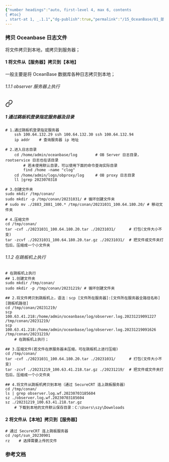 ```yaml
---
{"number headings":"auto, first-level 4, max 6, contents
{ #toc}
, start-at 1, _.1.1","dg-publish":true,"permalink":"/15_OceanBase/01_部署 OceanBase 数据库/部署，管理 OceanBase 数据库/拷贝 Oceanbase 日志文件/","dgPassFrontmatter":true}
---
```



### 拷贝 Oceanbase 日志文件

 将文件拷贝到本地，或拷贝到服务器；
 
#### 1 将文件从【服务器】拷贝到【本地】 
一般主要是将 OceanBase 数据库各种日志拷贝到本地；

###### 1.1.1 observer 服务器上执行

<div class="transclusion internal-embed is-loaded"><a class="markdown-embed-link" href="/15-ocean-base/01-ocean-base/ocean-base/observer/#1" aria-label="Open link"><svg xmlns="http://www.w3.org/2000/svg" width="24" height="24" viewBox="0 0 24 24" fill="none" stroke="currentColor" stroke-width="2" stroke-linecap="round" stroke-linejoin="round" class="svg-icon lucide-link"><path d="M10 13a5 5 0 0 0 7.54.54l3-3a5 5 0 0 0-7.07-7.07l-1.72 1.71"></path><path d="M14 11a5 5 0 0 0-7.54-.54l-3 3a5 5 0 0 0 7.07 7.07l1.71-1.71"></path></svg></a><div class="markdown-embed">



##### 1 通过跳板机登录指定服务器及目录
```shell
# 1.通过跳板机登录指定服务器  
	ssh 100.64.132.29 ssh 100.64.132.30 ssh 100.64.132.94  
	ip addr    # 查询服务器 ip 地址

# 2.进入日志目录
	cd /home/admin/oceanbase/log        # OB Server 日志目录，rootservice 日志也在该目录
		# 若未使用默认目录，可以使用下面的命令查询实际目录  
		find /home -name "clog"
	cd /home/admin/logs/obproxy/log     # OB proxy 日志目录  
	ll |grep 2023070318  
```



</div></div>

```shell
# 3.创建文件夹  
sudo mkdir /tmp/conan/  
sudo mkdir -p /tmp/conan/20231031/ # 循环创建文件夹  
# sudo mv ./2883_2881_100.* /tmp/conan/20231031_100.64.180.20/ # 移动文件夹  
  
# 4.压缩文件  
cd /tmp/conan/  
tar -cvf ./20231031_100.64.180.20.tar ./20231031/      # 打包(文件大小不变)  
tar -zcvf ./20231031_100.64.180.20.tar.gz ./20231031/  # 把文件或文件夹打包后，压缩成一个小文件夹 
```
  
###### 1.1.2 在跳板机上执行
```shell
# 在跳板机上执行  
## 1.创建文件夹  
sudo mkdir /tmp/conan/  
sudo mkdir -p /tmp/conan/20231219/ # 循环创建文件夹  
  
## 2.将文件拷贝到跳板机上，语法：scp [文件所在服务器]:[文件所在服务器全路径名称] [跳板机路径]  
cd /tmp/conan/20231219/  
scp 100.63.41.218:/home/admin/oceanbase/log/observer.log.20231219091227 /tmp/conan/20231219/  
scp 100.63.41.218:/home/admin/oceanbase/log/observer.log.20231219091626 /tmp/conan/20231219/  
	# 在跳板机上执行；  
  
## 3.压缩文件(若文件在原服务器未压缩，可在跳板机上进行压缩)  
cd /tmp/conan/  
tar -cvf ./20231031_100.64.180.20.tar ./20231031/      # 打包(文件大小不变)  
tar -zcvf ./20231219_100.63.41.218.tar.gz ./20231219/  # 把文件或文件夹打包后，压缩成一个小文件夹  

## 4.将文件从跳板机拷贝到本地（通过 SecureCRT 连上跳板服务器）
cd /tmp/conan/  
ls | grep observer.log.wf.20230703185604  
sz ./observer.log.wf.20230703185604  
sz ./20231219_100.63.41.218.tar.gz  
	# 下载到本地的文件默认保存目录：C:\Users\szy\Downloads  
```

 
#### 2 将文件从【本地】拷贝到【服务器】
```shell
# 通过 SecureCRT 连上跳板服务器  
cd /opt/sun_20230901  
rz    # 选择需要上传的文件
```


### 参考文档



